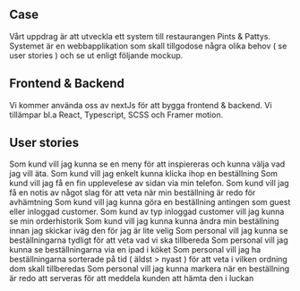 ## Case
Vårt uppdrag är att utveckla ett system till restaurangen Pints & Pattys.
Systemet är en webbapplikation som skall tillgodose några olika behov ( se user stories ) och se ut enligt följande mockup.

## Frontend & Backend
Vi kommer använda oss av nextJs för att bygga frontend & backend. Vi tillämpar bl.a React, Typescript, SCSS och Framer motion. 

## User stories
Som kund vill jag kunna se en meny för att inspiereras och kunna välja vad jag vill äta.
Som kund vill jag enkelt kunna klicka ihop en beställning
Som kund vill jag få en fin upplevelese av sidan via min telefon.
Som kund vill jag få en notis av något slag för att veta när min beställning är redo för avhämtning
Som kund vill jag kunna göra en beställning antingen som guest eller inloggad customer.
Som kund av typ inloggad customer vill jag kunna se min orderhistorik
Som kund vill jag kunna kunna ändra min beställning innan jag skickar iväg den för jag är lite velig
Som personal vill jag kunna se beställningarna tydligt för att veta vad vi ska tillbereda
Som personal vill jag kunna se beställningarna via en ipad i köket
Som personal vill jag ha beställningarna sorterade på tid ( äldst > nyast ) för att veta i vilken ordning dom skall tillberedas
Som personal vill jag kunna markera när en beställning är redo att serveras för att meddela kunden att hämta den i luckan

